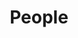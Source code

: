 ---
title: People
MetaTitle: Our Team | Sons of God Ministries International
disableSearch: true
---